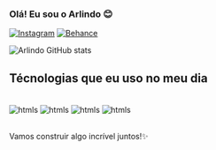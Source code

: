 ### Olá! Eu sou o Arlindo 😊

[![Instagram](https://img.shields.io/badge/Instagram-E4405F?style=for-the-badge&logo=instagram&logoColor=white/)](https://www.instagram.com/ok.entendi)
[![Behance](https://img.shields.io/badge/Behance-0054F7?style=for-the-badge&logo=behance&logoColor=white)](https://www.behance.net/arlindopfra)

![Arlindo GitHub stats](https://github-readme-stats.vercel.app/api?username=arlindopfra&show_icons=true&theme=radical)

## Técnologias que eu uso no meu dia

<div style="display: inline_block"><br/>
    <img align="center" alt="htmls" src="https://img.shields.io/badge/HTML5-E34F26?style=for-the-badge&logo=html5&logoColor=white"/>
    <img align="center" alt="htmls" src="https://img.shields.io/badge/CSS3-1572B6?style=for-the-badge&logo=css3&logoColor=white"/>
    <img align="center" alt="htmls" src="https://img.shields.io/badge/Java-ED8B00?style=for-the-badge&logo=openjdk&logoColor=white"/>
    <img align="center" alt="htmls" src="https://img.shields.io/badge/MySQL-00000F?style=for-the-badge&logo=mysql&logoColor=white"/>
</div><br/>

Vamos construir algo incrível juntos!✨
